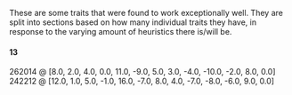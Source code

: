 These are some traits that were found to work exceptionally well. They are split into sections based on how many individual
traits they have, in response to the varying amount of heuristics there is/will be.

#### 13 ####
262014 @ [8.0, 2.0, 4.0, 0.0, 11.0, -9.0, 5.0, 3.0, -4.0, -10.0, -2.0, 8.0, 0.0]
242212 @ [12.0, 1.0, 5.0, -1.0, 16.0, -7.0, 8.0, 4.0, -7.0, -8.0, -6.0, 9.0, 0.0]

